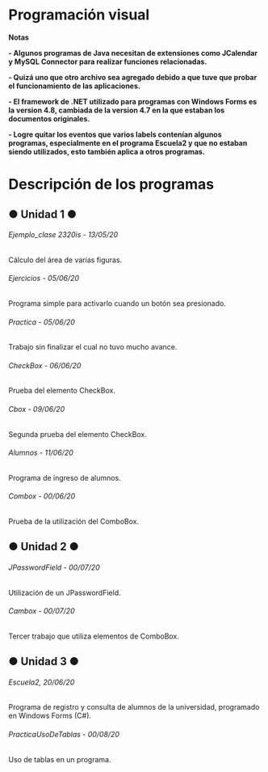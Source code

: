 # Programación visual

<!----Notas---->
**Notas**

**- Algunos programas de Java necesitan de extensiones como JCalendar y MySQL Connector para realizar funciones relacionadas.**

**- Quizá uno que otro archivo sea agregado debido a que tuve que probar el funcionamiento de las aplicaciones.**

**- El framework de .NET utilizado para programas con Windows Forms es la version 4.8, cambiada de la version 4.7 en la que estaban los documentos originales.**

**- Logre quitar los eventos que varios labels contenían algunos programas, especialmente en el programa Escuela2 y que no estaban siendo utilizados, esto también aplica a otros programas.**
<!----Separador de las notas---->

<!----Directorio con descripción de los programas---->
# Descripción de los programas

## ● Unidad 1 ●
###### Ejemplo_clase 2320is - 13/05/20
Cálculo del área de varias figuras.

<!----Separador---->

###### Ejercicios - 05/06/20
Programa simple para activarlo cuando un botón sea presionado.

<!----Separador---->

###### Practica - 05/06/20
Trabajo sin finalizar el cual no tuvo mucho avance.

<!----Separador---->

###### CheckBox - 06/06/20
Prueba del elemento CheckBox.

<!----Separador---->

###### Cbox - 09/06/20
Segunda prueba del elemento CheckBox.

<!----Separador---->

###### Alumnos - 11/06/20
Programa de ingreso de alumnos.

<!----Separador---->

###### Combox - 00/06/20
Prueba de la utilización del ComboBox.

## ● Unidad 2 ●
###### JPasswordField - 00/07/20
Utilización de un JPasswordField.

<!----Separador---->

###### Cambox - 00/07/20
Tercer trabajo que utiliza elementos de ComboBox.

## ● Unidad 3 ●
###### Escuela2, 20/06/20
Programa de registro y consulta de alumnos de la universidad, programado en Windows Forms (C#).

<!----Separador---->

###### PracticaUsoDeTablas - 00/08/20
Uso de tablas en un programa.

<!----Separador del directorio con ubicación de archivos---->